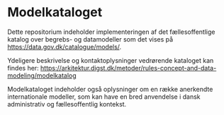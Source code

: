 # Modelkataloget

Dette repositorium indeholder implementeringen af det fællesoffentlige katalog over begrebs- og datamodeller som det vises på https://data.gov.dk/catalogue/models/.

Ydeligere beskrivelse og kontaktoplysninger vedrørende kataloget kan findes her: https://arkitektur.digst.dk/metoder/rules-concept-and-data-modeling/modelkatalog

Modelkataloget indeholder også oplysninger om en række anerkendte internationale modeller, som kan have en bred anvendelse i dansk administrativ og fællesoffentlig kontekst.
